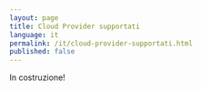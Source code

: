 ```yaml
---
layout: page
title: Cloud Provider supportati
language: it
permalink: /it/cloud-provider-supportati.html
published: false
---
```


In costruzione!
